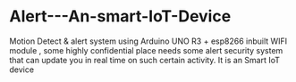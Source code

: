 # Alert---An-smart-IoT-Device
Motion Detect & alert system using Arduino UNO R3 + esp8266 inbuilt WIFI module , some highly confidential place needs some alert security system that can update you in real time on such certain activity.
It is an Smart IoT device
